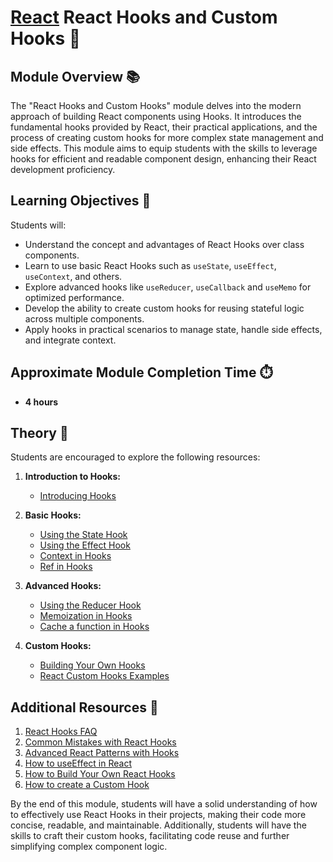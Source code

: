 # [React](../../) React Hooks and Custom Hooks 🎣

## Module Overview 📚

The "React Hooks and Custom Hooks" module delves into the modern approach of building React components using Hooks. It introduces the fundamental hooks provided by React, their practical applications, and the process of creating custom hooks for more complex state management and side effects. This module aims to equip students with the skills to leverage hooks for efficient and readable component design, enhancing their React development proficiency.

## Learning Objectives 🎯

Students will:

- Understand the concept and advantages of React Hooks over class components.
- Learn to use basic React Hooks such as `useState`, `useEffect`, `useContext`, and others.
- Explore advanced hooks like `useReducer`, `useCallback` and `useMemo` for optimized performance.
- Develop the ability to create custom hooks for reusing stateful logic across multiple components.
- Apply hooks in practical scenarios to manage state, handle side effects, and integrate context.

## Approximate Module Completion Time ⏱️

- **4 hours**

## Theory 📖

Students are encouraged to explore the following resources:

1. **Introduction to Hooks:**
   - [Introducing Hooks](https://react.dev/reference/react/hooks)

2. **Basic Hooks:**
   - [Using the State Hook](https://react.dev/reference/react/useState)
   - [Using the Effect Hook](https://react.dev/reference/react/useEffect)
   - [Context in Hooks](https://react.dev/reference/react/useContext)
   - [Ref in Hooks](https://react.dev/reference/react/useRef)

3. **Advanced Hooks:**
   - [Using the Reducer Hook](https://react.dev/reference/react/useReducer)
   - [Memoization in Hooks](https://react.dev/reference/react/useMemo)
   - [Cache a function in Hooks](https://react.dev/reference/react/useCallback)

4. **Custom Hooks:**
   - [Building Your Own Hooks](https://react.dev/learn/reusing-logic-with-custom-hooks#custom-hooks-sharing-logic-between-components)
   - [React Custom Hooks Examples](https://usehooks.com/)

## Additional Resources 📘

1. [React Hooks FAQ](https://reactjs.org/docs/hooks-faq.html)
2. [Common Mistakes with React Hooks](https://overreacted.io/a-complete-guide-to-useeffect/)
3. [Advanced React Patterns with Hooks](https://kentcdodds.com/blog/advanced-react-component-patterns)
4. [How to useEffect in React](https://www.robinwieruch.de/react-useeffect-hook/)
5. [How to Build Your Own React Hooks](https://www.freecodecamp.org/news/how-to-create-react-hooks/)
6. [How to create a Custom Hook](https://www.robinwieruch.de/react-custom-hook/)

By the end of this module, students will have a solid understanding of how to effectively use React Hooks in their projects, making their code more concise, readable, and maintainable. Additionally, students will have the skills to craft their custom hooks, facilitating code reuse and further simplifying complex component logic.
